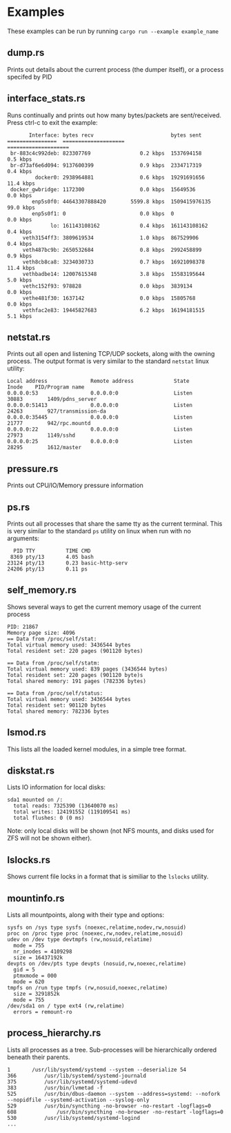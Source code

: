 # Examples

These examples can be run by running `cargo run --example example_name`

## dump.rs

Prints out details about the current process (the dumper itself), or a process specifed by PID

## interface_stats.rs

Runs continually and prints out how many bytes/packets are sent/received.  Press ctrl-c to exit the example:

```text
       Interface: bytes recv                         bytes sent
================  ====================               ====================
 br-883c4c992deb: 823307769                0.2 kbps  1537694158               0.5 kbps
 br-d73af6e6d094: 9137600399               0.9 kbps  2334717319               0.4 kbps
         docker0: 2938964881               0.6 kbps  19291691656             11.4 kbps
 docker_gwbridge: 1172300                  0.0 kbps  15649536                 0.0 kbps
        enp5s0f0: 44643307888420        5599.8 kbps  1509415976135           99.0 kbps
        enp5s0f1: 0                        0.0 kbps  0                        0.0 kbps
              lo: 161143108162             0.4 kbps  161143108162             0.4 kbps
     veth3154ff3: 3809619534               1.0 kbps  867529906                0.4 kbps
     veth487bc9b: 2650532684               0.8 kbps  2992458899               0.9 kbps
     veth8cb8ca8: 3234030733               0.7 kbps  16921098378             11.4 kbps
     vethbadbe14: 12007615348              3.8 kbps  15583195644              5.0 kbps
     vethc152f93: 978828                   0.0 kbps  3839134                  0.0 kbps
     vethe481f30: 1637142                  0.0 kbps  15805768                 0.0 kbps
     vethfac2e83: 19445827683              6.2 kbps  16194181515              5.1 kbps

```

## netstat.rs

Prints out all open and listening TCP/UDP sockets, along with the owning process.  The
output format is very similar to the standard `netstat` linux utility:

```text
Local address              Remote address             State           Inode    PID/Program name
0.0.0.0:53                 0.0.0.0:0                  Listen          30883        1409/pdns_server
0.0.0.0:51413              0.0.0.0:0                  Listen          24263        927/transmission-da
0.0.0.0:35445              0.0.0.0:0                  Listen          21777        942/rpc.mountd
0.0.0.0:22                 0.0.0.0:0                  Listen          27973        1149/sshd
0.0.0.0:25                 0.0.0.0:0                  Listen          28295        1612/master
```

## pressure.rs

Prints out CPU/IO/Memory pressure information

## ps.rs

Prints out all processes that share the same tty as the current terminal.  This is very similar to the standard
`ps` utility on linux when run with no arguments:

```text
  PID TTY          TIME CMD
 8369 pty/13       4.05 bash
23124 pty/13       0.23 basic-http-serv
24206 pty/13       0.11 ps
```

## self_memory.rs

Shows several ways to get the current memory usage of the current process

```text
PID: 21867
Memory page size: 4096
== Data from /proc/self/stat:
Total virtual memory used: 3436544 bytes
Total resident set: 220 pages (901120 bytes)

== Data from /proc/self/statm:
Total virtual memory used: 839 pages (3436544 bytes)
Total resident set: 220 pages (901120 byte)s
Total shared memory: 191 pages (782336 bytes)

== Data from /proc/self/status:
Total virtual memory used: 3436544 bytes
Total resident set: 901120 bytes
Total shared memory: 782336 bytes
```

## lsmod.rs

This lists all the loaded kernel modules, in a simple tree format.

## diskstat.rs

Lists IO information for local disks:

```text
sda1 mounted on /:
  total reads: 7325390 (13640070 ms)
  total writes: 124191552 (119109541 ms)
  total flushes: 0 (0 ms)
```

Note: only local disks will be shown (not NFS mounts,
and disks used for ZFS will not be shown either).

## lslocks.rs

Shows current file locks in a format that is similiar to the `lslocks` utility.

## mountinfo.rs

Lists all mountpoints, along with their type and options:

```text
sysfs on /sys type sysfs (noexec,relatime,nodev,rw,nosuid)
proc on /proc type proc (noexec,rw,nodev,relatime,nosuid)
udev on /dev type devtmpfs (rw,nosuid,relatime)
  mode = 755
  nr_inodes = 4109298
  size = 16437192k
devpts on /dev/pts type devpts (nosuid,rw,noexec,relatime)
  gid = 5
  ptmxmode = 000
  mode = 620
tmpfs on /run type tmpfs (rw,nosuid,noexec,relatime)
  size = 3291852k
  mode = 755
/dev/sda1 on / type ext4 (rw,relatime)
  errors = remount-ro
```

## process_hierarchy.rs

Lists all processes as a tree. Sub-processes will be hierarchically ordered beneath their parents.

```text
1       /usr/lib/systemd/systemd --system --deserialize 54
366         /usr/lib/systemd/systemd-journald
375         /usr/lib/systemd/systemd-udevd
383         /usr/bin/lvmetad -f
525         /usr/bin/dbus-daemon --system --address=systemd: --nofork --nopidfile --systemd-activation --syslog-only
529         /usr/bin/syncthing -no-browser -no-restart -logflags=0
608             /usr/bin/syncthing -no-browser -no-restart -logflags=0
530         /usr/lib/systemd/systemd-logind
...
```

